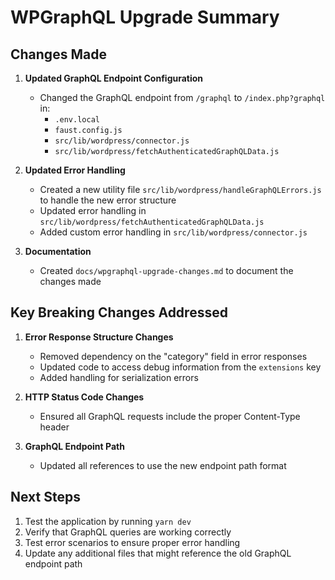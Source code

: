 # WPGraphQL Upgrade Summary

## Changes Made

1. **Updated GraphQL Endpoint Configuration**
   - Changed the GraphQL endpoint from `/graphql` to `/index.php?graphql` in:
     - `.env.local`
     - `faust.config.js`
     - `src/lib/wordpress/connector.js`
     - `src/lib/wordpress/fetchAuthenticatedGraphQLData.js`

2. **Updated Error Handling**
   - Created a new utility file `src/lib/wordpress/handleGraphQLErrors.js` to handle the new error structure
   - Updated error handling in `src/lib/wordpress/fetchAuthenticatedGraphQLData.js`
   - Added custom error handling in `src/lib/wordpress/connector.js`

3. **Documentation**
   - Created `docs/wpgraphql-upgrade-changes.md` to document the changes made

## Key Breaking Changes Addressed

1. **Error Response Structure Changes**
   - Removed dependency on the "category" field in error responses
   - Updated code to access debug information from the `extensions` key
   - Added handling for serialization errors

2. **HTTP Status Code Changes**
   - Ensured all GraphQL requests include the proper Content-Type header

3. **GraphQL Endpoint Path**
   - Updated all references to use the new endpoint path format

## Next Steps

1. Test the application by running `yarn dev`
2. Verify that GraphQL queries are working correctly
3. Test error scenarios to ensure proper error handling
4. Update any additional files that might reference the old GraphQL endpoint path
